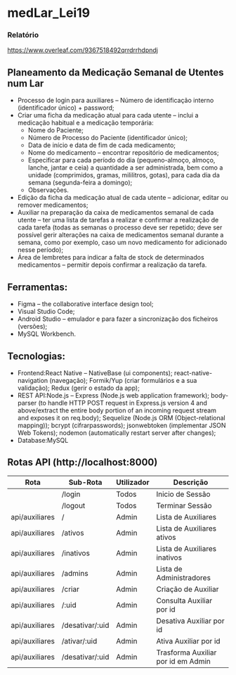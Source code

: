 # medLar_Lei19

### Relatório
https://www.overleaf.com/9367518492qrrdrrhdpndj

## Planeamento da Medicação Semanal de Utentes num Lar
- Processo de login para auxiliares – Número de identificação interno (identificador único) + password;
- Criar uma ficha da medicação atual para cada utente – inclui a medicação habitual e a medicação temporária:
  *  Nome do Paciente;
  * Número de Processo do Paciente (identificador único);
  *  Data de início e data de fim de cada medicamento;
  *  Nome do medicamento – encontrar repositório de medicamentos;
  *  Especificar para cada período do dia (pequeno-almoço, almoço, lanche, jantar e ceia) a quantidade a ser administrada, bem como a unidade (comprimidos, gramas, mililitros, gotas), para cada dia da semana (segunda-feira a domingo);
  *  Observações.
- Edição da ficha da medicação atual de cada utente – adicionar, editar ou remover medicamentos;
- Auxiliar na preparação da caixa de medicamentos semanal de cada utente – ter uma lista de tarefas a realizar e confirmar a realização de cada tarefa (todas as semanas o processo deve ser repetido; deve ser possível gerir alterações na caixa de medicamentos semanal durante a semana, como por exemplo, caso um novo medicamento for adicionado nesse período);
- Área de lembretes para indicar a falta de stock de determinados medicamentos – permitir depois confirmar a realização da tarefa.

## Ferramentas:
- Figma – the collaborative interface design tool;
- Visual Studio Code;
- Android Studio – emulador e para fazer a sincronização dos ficheiros (versões);
- MySQL Workbench.

## Tecnologias:
- Frontend:React Native – NativeBase (ui components); react-native-navigation (navegação); Formik/Yup (criar formulários e a sua validação); Redux (gerir o estado da app);
- REST API:Node.js – Express (Node.js web application framework); body-parser (to handle HTTP POST request in Express.js version 4 and above/extract the entire body portion of an incoming request stream and exposes it on req.body); Sequelize (Node.js ORM (Object-relational mapping)); bcrypt (cifrarpasswords); jsonwebtoken (implementar JSON Web Tokens); nodemon (automatically restart server after changes);
- Database:MySQL

## Rotas API (http://localhost:8000)
| Rota           | Sub-Rota        | Utilizador | Descrição                          |
|----------------|-----------------|------------|------------------------------------|
|                | /login          | Todos      | Inicio de Sessão                   |
|                | /logout         | Todos      | Terminar Sessão                    |
| api/auxiliares | /               | Admin      | Lista de Auxiliares                |
| api/auxiliares | /ativos         | Admin      | Lista de Auxiliares ativos         |
| api/auxiliares | /inativos       | Admin      | Lista de Auxiliares inativos       |
| api/auxiliares | /admins         | Admin      | Lista de Administradores           |
| api/auxiliares | /criar          | Admin      | Criação de Auxiliar                |
| api/auxiliares | /:uid           | Admin      | Consulta Auxiliar por id           |
| api/auxiliares | /desativar/:uid | Admin      | Desativa Auxiliar por id           |
| api/auxiliares | /ativar/:uid    | Admin      | Ativa Auxiliar por id              |
| api/auxiliares | /desativar/:uid | Admin      | Trasforma Auxiliar por id em Admin |






